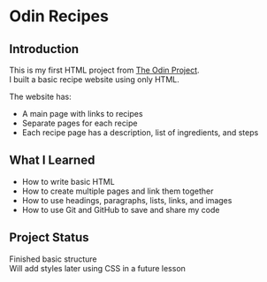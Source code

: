 # Odin Recipes

## Introduction

This is my first HTML project from [The Odin Project](https://www.theodinproject.com/lessons/foundations-recipes).  
I built a basic recipe website using only HTML.

The website has:

- A main page with links to recipes
- Separate pages for each recipe
- Each recipe page has a description, list of ingredients, and steps

## What I Learned

- How to write basic HTML
- How to create multiple pages and link them together
- How to use headings, paragraphs, lists, links, and images
- How to use Git and GitHub to save and share my code


## Project Status

Finished basic structure  
Will add styles later using CSS in a future lesson

